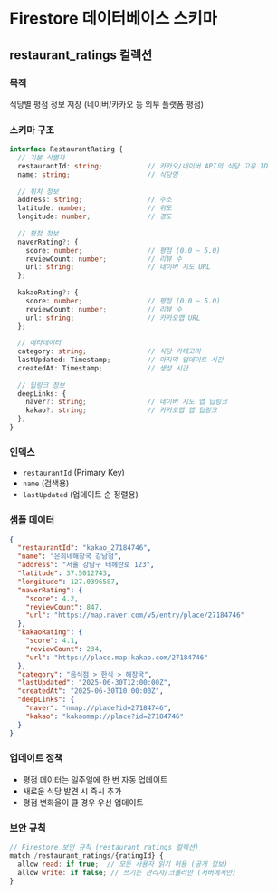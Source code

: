 # Firestore 데이터베이스 스키마

## restaurant_ratings 컬렉션

### 목적
식당별 평점 정보 저장 (네이버/카카오 등 외부 플랫폼 평점)

### 스키마 구조
```typescript
interface RestaurantRating {
  // 기본 식별자
  restaurantId: string;           // 카카오/네이버 API의 식당 고유 ID
  name: string;                   // 식당명
  
  // 위치 정보
  address: string;                // 주소
  latitude: number;               // 위도
  longitude: number;              // 경도
  
  // 평점 정보
  naverRating?: {
    score: number;                // 평점 (0.0 ~ 5.0)
    reviewCount: number;          // 리뷰 수
    url: string;                  // 네이버 지도 URL
  };
  
  kakaoRating?: {
    score: number;                // 평점 (0.0 ~ 5.0)
    reviewCount: number;          // 리뷰 수
    url: string;                  // 카카오맵 URL
  };
  
  // 메타데이터
  category: string;               // 식당 카테고리
  lastUpdated: Timestamp;         // 마지막 업데이트 시간
  createdAt: Timestamp;           // 생성 시간
  
  // 딥링크 정보
  deepLinks: {
    naver?: string;               // 네이버 지도 앱 딥링크
    kakao?: string;               // 카카오맵 앱 딥링크
  };
}
```

### 인덱스
- `restaurantId` (Primary Key)
- `name` (검색용)
- `lastUpdated` (업데이트 순 정렬용)

### 샘플 데이터
```json
{
  "restaurantId": "kakao_27184746",
  "name": "은희네해장국 강남점",
  "address": "서울 강남구 테헤란로 123",
  "latitude": 37.5012743,
  "longitude": 127.0396587,
  "naverRating": {
    "score": 4.2,
    "reviewCount": 847,
    "url": "https://map.naver.com/v5/entry/place/27184746"
  },
  "kakaoRating": {
    "score": 4.1,
    "reviewCount": 234,
    "url": "https://place.map.kakao.com/27184746"
  },
  "category": "음식점 > 한식 > 해장국",
  "lastUpdated": "2025-06-30T12:00:00Z",
  "createdAt": "2025-06-30T10:00:00Z",
  "deepLinks": {
    "naver": "nmap://place?id=27184746",
    "kakao": "kakaomap://place?id=27184746"
  }
}
```

### 업데이트 정책
- 평점 데이터는 일주일에 한 번 자동 업데이트
- 새로운 식당 발견 시 즉시 추가
- 평점 변화율이 클 경우 우선 업데이트

### 보안 규칙
```javascript
// Firestore 보안 규칙 (restaurant_ratings 컬렉션)
match /restaurant_ratings/{ratingId} {
  allow read: if true;  // 모든 사용자 읽기 허용 (공개 정보)
  allow write: if false; // 쓰기는 관리자/크롤러만 (서버에서만)
}
```